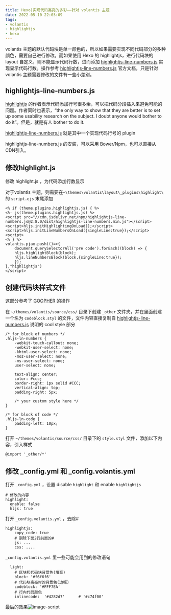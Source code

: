 ```yaml
---
title: Hexo|实现代码高亮的多彩——针对 volantis 主题
date: 2022-05-10 22:03:09
tags:
- volantis
- highlightjs
- hexo
---
```


volantis 主题的默认代码块是单一颜色的，所以如果需要实现不同代码部分的多种颜色，需要自己进行修改。而如果使用 Hexo 的 highlightjs，进行代码块的 layout 自定义，则不能显示代码行数，进而添加 [highlightjs-line-numbers.js](https://github.com/wcoder/highlightjs-line-numbers.js/) 实现显示代码行数。操作参考 [highlightjs-line-numbers.js](https://github.com/wcoder/highlightjs-line-numbers.js/) 官方文档，只是针对 volantis 主题需要修改的文件有一些小差别。

<!--more-->

## highlightjs-line-numbers.js

[highlightjs](https://highlightjs.readthedocs.io/en/latest/line-numbers.html) 的作者表示代码添加行号很多余，可以把代码分段插入来避免可能的问题。作者同时也表示，“the only way to show that they are better is to set up some usability research on the subject. I doubt anyone would bother to do it”。但是，就是有人 bother to do it.

[highlightjs-line-numbers.js](https://github.com/wcoder/highlightjs-line-numbers.js/) 就是其中一个实现代码行号的 plugin

highlightjs-line-numbers.js 的安装，可以采用 Bower/Npm，也可以直接从 CDN引入。

## 修改highlight.js

修改 highlight.js ，为代码添加行数显示

对于volantis 主题，则需要在`~\themes\volantis\layout\_plugins\highlight\` 的 `script.ejs` 末尾添加

```
<% if (theme.plugins.highlightjs.js) { %>
<%- js(theme.plugins.highlightjs.js) %>
<script src="//cdn.jsdelivr.net/npm/highlightjs-line-numbers.js@2.8.0/dist/highlightjs-line-numbers.min.js"></script>
<script>hljs.initHighlightingOnLoad();</script>
<script>hljs.initLineNumbersOnLoad({singleLine:true});</script>
<script>
<% } %>
volantis.pjax.push(()=>{
    document.querySelectorAll('pre code').forEach((block) => {
    hljs.highlightBlock(block);
    hljs.lineNumbersBlock(block,{singleLine:true});
    });
},"highlightjs")
</script> 
```

## 创建代码块样式文件

这部分参考了 [GOOPHER](https://goopher.tk/) 的操作

在 `~/themes/volantis/source/css/` 目录下创建 `_other` 文件夹，并在里面创建一个名为 `codeblock.styl` 的文件，文件内容直接复制自 [highlightjs-line-numbers.js](https://github.com/wcoder/highlightjs-line-numbers.js/) 说明的 cool style 部分

```
/* for block of numbers */
.hljs-ln-numbers {
    -webkit-touch-callout: none;
    -webkit-user-select: none;
    -khtml-user-select: none;
    -moz-user-select: none;
    -ms-user-select: none;
    user-select: none;

    text-align: center;
    color: #ccc;
    border-right: 1px solid #CCC;
    vertical-align: top;
    padding-right: 5px;

    /* your custom style here */
}

/* for block of code */
.hljs-ln-code {
    padding-left: 10px;
}
```

打开  `~/themes/volantis/source/css/` 目录下的 `style.styl` 文件，添加以下内容，引入样式

```
@import '_other/*'
```

## 修改 _config.yml 和 _config.volantis.yml

打开  `_config.yml`  ，设置 disable `highlight` 和 enable `highlightjs`

```
# 修改的内容
highlight:
  enable: false
  hljs: true
```

打开  `_config.volantis.yml`  ，去除#

```
highlightjs:
    copy_code: true
    # 删除下面2行前面的#
    js: ...
    css: ....
```

 `_config.volantis.yml` 里一些可能会用到的修改语句

```
  light:
    # 区块和代码块背景色(填充)
    block: '#f6f6f6'     
    # 代码块高亮时的背景色(边框)
    codeblock: '#FFF7EA'
    # 行内代码颜色
    inlinecode:  '#4282d7'      # '#c74f00'
```

最后的效果![image-script](https://s2.loli.net/2022/05/16/wNBzWqP7JSVuUmp.png)

